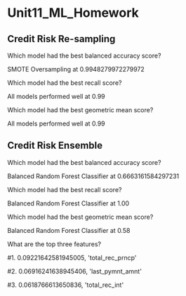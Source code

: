# Unit11_ML_Homework


## Credit Risk Re-sampling

Which model had the best balanced accuracy score?

SMOTE Oversampling at 0.9948279972279972

Which model had the best recall score?

All models performed well at 0.99

Which model had the best geometric mean score?

All models performed well at 0.99



## Credit Risk Ensemble

Which model had the best balanced accuracy score?

Balanced Random Forest Classifier at 0.6663161584297231

Which model had the best recall score?

Balanced Random Forest Classifier at 1.00

Which model had the best geometric mean score?

Balanced Random Forest Classifier at 0.58

What are the top three features?

#1. 0.09221642581945005, 'total_rec_prncp'

#2. 0.06916241638945406, 'last_pymnt_amnt'

#3. 0.0618766613650836, 'total_rec_int'
